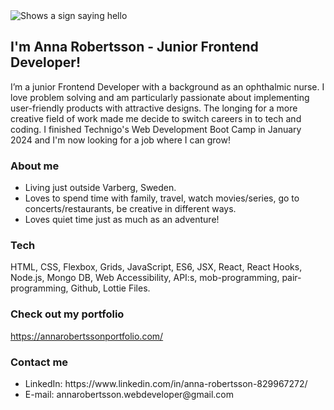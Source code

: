 <picture>
 <source media="(prefers-color-scheme: dark)" srcset="https://images.pexels.com/photos/6168064/pexels-photo-6168064.jpeg?auto=compress&cs=tinysrgb&w=1260&h=750&dpr=2">
 <source media="(prefers-color-scheme: light)" srcset="https://images.pexels.com/photos/6168064/pexels-photo-6168064.jpeg?auto=compress&cs=tinysrgb&w=1260&h=750&dpr=2">
 <img alt="Shows a sign saying hello" src="https://images.pexels.com/photos/6168064/pexels-photo-6168064.jpeg?auto=compress&cs=tinysrgb&w=1260&h=750&dpr=2">
</picture>

## I'm Anna Robertsson - Junior Frontend Developer!
I’m a junior Frontend Developer with a background as an ophthalmic nurse. I love problem solving and am particularly passionate about implementing user-friendly products with attractive designs.
The longing for a more creative field of work made me decide to switch careers in to tech and coding. 
I finished Technigo's Web Development Boot Camp in January 2024 and I'm now looking for a job where I can grow!


### About me
<ul>
<li>Living just outside Varberg, Sweden.</li>
<li>Loves to spend time with family, travel, watch movies/series, go to concerts/restaurants, be creative in different ways.</li>
<li>Loves quiet time just as much as an adventure!</li>
</ul>


### Tech
HTML, CSS, Flexbox, Grids, JavaScript, ES6, JSX, React, React Hooks, Node.js, Mongo DB, Web Accessibility, API:s, mob-programming, pair-programming, Github, Lottie Files.


### Check out my portfolio
https://annarobertssonportfolio.com/


### Contact me
<ul>
<li>LinkedIn: https://www.linkedin.com/in/anna-robertsson-829967272/</li>
<li>E-mail: annarobertsson.webdeveloper@gmail.com</li>
</ul>
